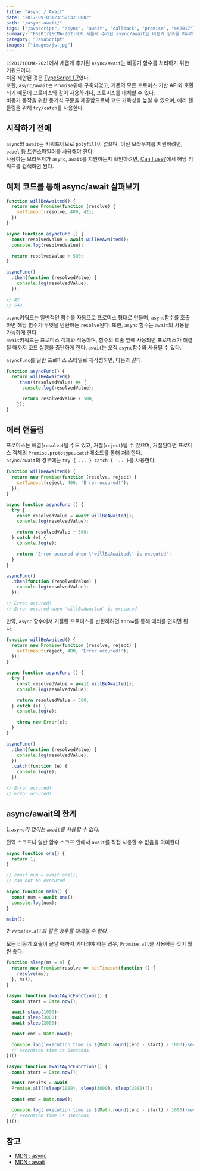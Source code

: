 ```yaml
---
title: "Async / Await"
date: "2017-09-03T23:52:32.000Z"
path: "/async-await/"
tags: ["javascript", "async", "await", "callback", "promise", "es2017"]
summary: "ES2017(ECMA-262)에서 새롭게 추가된 async/await는 비동기 함수를 처리하기 위한 키워드이다. 처음 제안된 것은 TypeScript 1.7였다.  또한, async/await는 Promise위에 구축되었고, 기존의 모든 프로미스 기반 API와 호환되기 때문에 프로미스와 같이 사용하거나, 프로미스를 대체할 수 있다."
category: "JavaScript"
images: ["images/js.jpg"]
---
```


`ES2017(ECMA-262)`에서 새롭게 추가된 `async/await`는 비동기 함수를 처리하기 위한 키워드이다.<br />
처음 제안된 것은 [TypeScript 1.7](https://blogs.msdn.microsoft.com/typescript/2015/11/30/announcing-typescript-1-7/)였다.<br />
또한, `async/await`는 `Promise`위에 구축되었고, 기존의 모든 프로미스 기반 API와 호환되기 때문에 프로미스와 같이 사용하거나, 프로미스를 대체할 수 있다.<br />
비동기 동작을 위한 동기식 구문을 제공함으로써 코드 가독성을 높일 수 있으며, 에러 핸들링을 위해 `try/catch`를 사용한다.

## 시작하기 전에
`async`와 `await`는 키워드이므로 `polyfill`이 없으며, 이전 브라우저를 지원하려면, `babel` 등 트랜스파일러를 사용해야 한다.<br />
사용하는 브라우저가 `async`, `await`를 지원하는지 확인하려면, [Can I use?](http://caniuse.com/)에서 해당 키워드를 검색하면 된다.

## 예제 코드를 통해 async/await 살펴보기
```js
function willBeAwaited() {
  return new Promise(function (resolve) {
    setTimeout(resolve, 400, 42);
  });
}

async function asyncFunc () {
  const resolvedValue = await willBeAwaited();
  console.log(resolvedValue);

  return resolvedValue + 500;
}

asyncFunc()
  .then(function (resolvedValue) {
    console.log(resolvedValue);
  });

// 42
// 542
```

`async`키워드는 일반적인 함수를 자동으로 프로미스 형태로 만들며, `async`함수를 호출하면 해당 함수가 무엇을 반환하든 `resolve`된다. 또한, `async` 함수는 `await`의 사용을 가능하게 한다.<br />
`await`키워드는 프로미스 객체와 작동하며, 함수의 호출 앞에 사용되면 프로미스가 해결될 때까지 코드 실행을 중단하게 한다. `await`는 오직 `async`함수와 사용될 수 있다.

`asyncFunc`를 일반 프로미스 스타일로 재작성하면, 다음과 같다.

```js
function asyncFunc() {
  return willBeAwaited()
    .then((resolvedValue) => {
      console.log(resolvedValue);

      return resolvedValue + 500;
    });
}
```

## 에러 핸들링
프로미스는 해결(`resolve`)될 수도 있고, 거절(`reject`)될 수 있으며, 거절된다면 프로미스 객체의 `Promise.prototype.catch`메소드를 통해 처리한다.<br />
`async/await`의 경우에는 `try { ... } catch { ... }`를 사용한다.

```js
function willBeAwaited() {
  return new Promise(function (resolve, reject) {
    setTimeout(reject, 400, 'Error occured!');
  });
}

async function asyncFunc () {
  try {
    const resolvedValue = await willBeAwaited();
    console.log(resolvedValue);

    return resolvedValue + 500;
  } catch (e) {
    console.log(e);

    return 'Error occured when \'willBeAwaited\' is executed';
  }
}

asyncFunc()
  .then(function (resolvedValue) {
    console.log(resolvedValue);
  });

// Error occured!
// Error occured when 'willBeAwaited' is executed
```

만약, `async` 함수에서 거절된 프로미스를 반환하려면 `throw`를 통해 에러를 던지면 된다.

```js
function willBeAwaited() {
  return new Promise(function (resolve, reject) {
    setTimeout(reject, 400, 'Error occured!');
  });
}

async function asyncFunc () {
  try {
    const resolvedValue = await willBeAwaited();
    console.log(resolvedValue);

    return resolvedValue + 500;
  } catch (e) {
    console.log(e);

    throw new Error(e);
  }
}

asyncFunc()
  .then(function (resolvedValue) {
    console.log(resolvedValue);
  })
  .catch(function (e) {
    console.log(e);
  });

// Error occured!
// Error occured!
```

## async/await의 한계
*1. `async`가 없이는 `await`를 사용할 수 없다.*

전역 스코프나 일반 함수 스코프 안에서 `await`를 직접 사용할 수 없음을 의미한다.

```js
async function one() {
  return 1;
}

// const num = await one();
// can not be executed

async function main() {
  const num = await one();
  console.log(num);
}

main();
```

*2. `Promise.all`과 같은 경우를 대체할 수 없다.*

모든 비동기 호출이 끝날 때까지 기다려야 하는 경우, `Promise.all`을 사용하는 것이 훨씬 좋다.

```js
function sleep(ms = 0) {
  return new Promise(resolve => setTimeout(function () {
    resolve(ms);
  }, ms));
}

(async function awaitAyncFunctions() {
  const start = Date.now();

  await sleep(1000);
  await sleep(3000);
  await sleep(2000);

  const end = Date.now();

  console.log(`execution time is ${Math.round((end - start) / 1000)}seconds.`);
  // execution time is 6seconds.
})();

(async function awaitAyncFunctions() {
  const start = Date.now();

  const results = await
  Promise.all([sleep(1000), sleep(3000), sleep(2000)]);

  const end = Date.now();

  console.log(`execution time is ${Math.round((end - start) / 1000)}seconds.`);
  // execution time is 3seconds.
})();
```

## 참고
- [MDN : async](https://developer.mozilla.org/en-US/docs/Web/JavaScript/Reference/Statements/async_function)
- [MDN : await](https://developer.mozilla.org/en-US/docs/Web/JavaScript/Reference/Operators/await)
